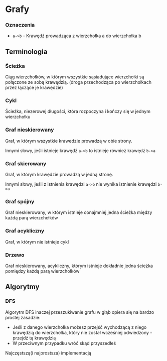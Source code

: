 # Grafy

### Oznaczenia
- `a->b` - Krawędź prowadząca z wierzchołka a do wierzchołka b 

## Terminologia

### Ścieżka
Ciąg wierzchołków, w którym wszystkie sąsiadujące wierzchołki są połączone ze sobą
krawędzią. (droga przechodząca po wierzchołkach przez łączące je krawędzie)

### Cykl
Ścieżka, niezerowej długości, która rozpoczyna i kończy się w jednym wierzchołku

### Graf nieskierowany
Graf, w którym wszystkie krawedzie prowadzą w obie strony.

Innymi słowy, jeśli istnieje krawędź `a->b` to istnieje również krawędź `b->a`

### Graf skierowany
Graf, w którym krawędzie prowadzą w jedną stronę.

Innymi słowy, jeśli z istnienia krawędzi `a->b` nie wynika istnienie krawędzi `b->a`

### Graf spójny
Graf nieskierowany, w którym istnieje conajmniej jedna ścieżka między każdą parą wierzchołków

### Graf acykliczny
Graf, w którym nie istnieje cykl

### Drzewo 
Graf nieskierowany, acykliczny, którym istnieje dokładnie jedna ścieżka pomiędzy każdą parą wierzchołków

## Algorytmy

### DFS
Algorytm DFS inaczej przeszukiwanie grafu w głąb opiera się na bardzo prostej zasadzie:

- Jeśli z danego wierzchołka możesz przejść wychodzącą z niego krawędzią do
wierzchołka, który nie został wcześniej odwiedzony - przejdź tą krawędzią
- W przeciwnym przypadku wróć skąd przyszedłeś

Najczęstszą(i najprostsza) implementacją 